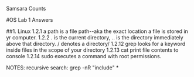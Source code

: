 Samsara Counts

#OS Lab 1 Answers

##1. Linux
1.2.1 a path is a file path--aka the exact location a file is stored in yr computer.
1.2.2 . is the current directory, .. is the directory immediately above that directory. / denotes a directory/
1.2.12 grep looks for a keyword inside files in the scope of your directory
1.2.13 cat print file contents to console
1.2.14 sudo executes a command with root permissions.

NOTES: recursive search: 
grep -nR "include" *



